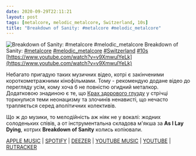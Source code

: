 ```yaml
---
date: 2020-09-29T22:11:21
layout: post
tags: [metalcore, melodic_metalcore, Switzerland, 10s]
title: "Breakdown of Sanity: #metalcore #melodic_metalcore"
---
```

![Breakdown of Sanity: #metalcore #melodic_metalcore](https://i.ytimg.com/vi/v9XmwulYeLk/maxresdefault.jpg)
Breakdown of Sanity: [#metalcore](/tags/#metalcore) [#melodic_metalcore](/tags/#melodic_metalcore) [#Switzerland](/tags/#Switzerland) [#10s](/tags/#10s) [https://www.youtube.com/watch?v=v9XmwulYeLk](https://www.youtube.com/watch?v=v9XmwulYeLk)

Небагато пригадую таких музичних відео, котрі є закінченими короткометражними кінофільмами. Тому - рекомендую додане відео до перегляду усім, кому хоча б не повністю огидний металкор. Додатковою знадиною є те, що [ Крах здорового глузду](/2020-05-22-breakdown-of-sanity--metalcore-switzerland-10s-) у стрічці торкнулися теми неонацизму та злочинів ненависті, що нечасто трапляється серед аполітичних колективів.

Що ж до музики, то мелодійність аж ніяк не у вокалі: жодних солоденьких співів, а от інструментальна складова м&#39;якша за **As I Lay Dying**, котрих **Breakdown of Sanity** колись копіювали.

[APPLE MUSIC](https://music.apple.com/ru/album/perception/715259531) \| [SPOTIFY](https://open.spotify.com/album/6zc9Wh5qCagfHMNEj8AueP) \| [DEEZER](https://open.spotify.com/album/6zc9Wh5qCagfHMNEj8AueP) \| [YOUTUBE MUSIC](https://music.youtube.com/playlist?list=OLAK5uy_lp2YxyPe4HSNUYhtCeDcLw3XcUHCxBm5Q) \| [YOUTUBE](https://www.youtube.com/playlist?list=OLAK5uy_kEEyw7KuRdfnDdEmepT9FQ4MVv_nG4CF8) \| [RUTRACKER](https://rutracker.org/forum/viewtopic.php?t=3888728)